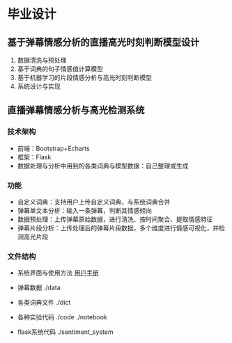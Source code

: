 # 毕业设计

## 基于弹幕情感分析的直播高光时刻判断模型设计

1. 数据清洗与预处理
2. 基于词典的句子情感值计算模型
3. 基于机器学习的片段情感分析与高光时刻判断模型
4. 系统设计与实现

## 直播弹幕情感分析与高光检测系统

### 技术架构

- 前端：Bootstrap+Echarts
- 框架：Flask
- 数据处理与分析中用到的各类词典与模型数据：自己整理或生成

### 功能

- 自定义词典：支持用户上传自定义词典，与系统词典合并
- 弹幕单文本分析：输入一条弹幕，判断其情感倾向
- 数据预处理：上传弹幕原始数据，进行清洗、按时间聚合、提取情感特征
- 弹幕片段分析：上传处理后的弹幕片段数据，多个维度进行情感可视化，并检测高光片段

### 文件结构

- 系统界面与使用方法 [用户手册](https://github.com/zhou-xingxing/graduate_work/blob/master/直播弹幕情感分析与高光检测系统用户手册.pdf)

- 弹幕数据 ./data
- 各类词典文件 ./dict
- 各种实验代码 ./code  ./notebook
- flask系统代码 ./sentiment_system
